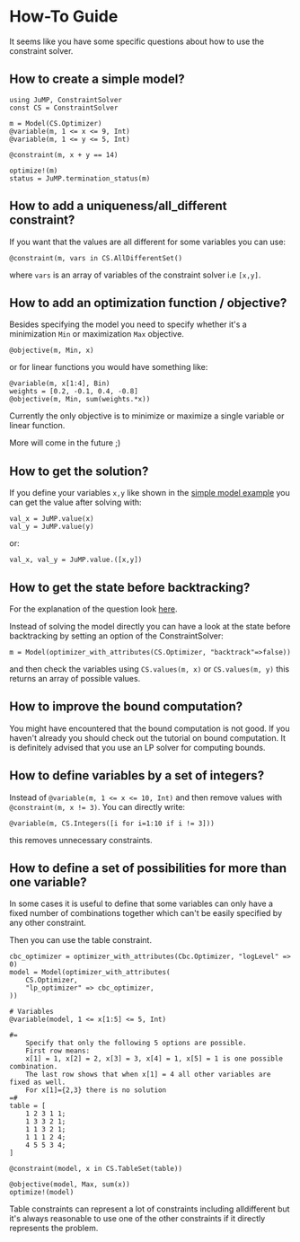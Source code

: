 # How-To Guide

It seems like you have some specific questions about how to use the constraint solver.

## How to create a simple model?

```
using JuMP, ConstraintSolver
const CS = ConstraintSolver

m = Model(CS.Optimizer) 
@variable(m, 1 <= x <= 9, Int)
@variable(m, 1 <= y <= 5, Int)

@constraint(m, x + y == 14)

optimize!(m)
status = JuMP.termination_status(m)
```

## How to add a uniqueness/all_different constraint?

If you want that the values are all different for some variables you can use:

```
@constraint(m, vars in CS.AllDifferentSet()
```

where `vars` is an array of variables of the constraint solver i.e `[x,y]`.


## How to add an optimization function / objective?

Besides specifying the model you need to specify whether it's a minimization `Min` or maximization `Max` objective.

```
@objective(m, Min, x)
```
or for linear functions you would have something like:
```
@variable(m, x[1:4], Bin)
weights = [0.2, -0.1, 0.4, -0.8]
@objective(m, Min, sum(weights.*x))
```

Currently the only objective is to minimize or maximize a single variable or linear function.

More will come in the future ;)

## How to get the solution?

If you define your variables `x,y` like shown in the [simple model example](#how-to-create-a-simple-model-1) you can get the value
after solving with:

```
val_x = JuMP.value(x)
val_y = JuMP.value(y)
```

or:

```
val_x, val_y = JuMP.value.([x,y])
```

## How to get the state before backtracking?

For the explanation of the question look [here](explanation.html#Backtracking-1).

Instead of solving the model directly you can have a look at the state before backtracking by setting an option of the ConstraintSolver:

```
m = Model(optimizer_with_attributes(CS.Optimizer, "backtrack"=>false))
```

and then check the variables using `CS.values(m, x)` or `CS.values(m, y)` this returns an array of possible values.


## How to improve the bound computation?

You might have encountered that the bound computation is not good. If you haven't already you should check out the tutorial on bound computation.
It is definitely advised that you use an LP solver for computing bounds. 

## How to define variables by a set of integers?

Instead of `@variable(m, 1 <= x <= 10, Int)` and then remove values with `@constraint(m, x != 3)`.
You can directly write:

```
@variable(m, CS.Integers([i for i=1:10 if i != 3]))
```

this removes unnecessary constraints. 

## How to define a set of possibilities for more than one variable?

In some cases it is useful to define that some variables can only have a fixed number of combinations
together which can't be easily specified by any other constraint.

Then you can use the table constraint.

```
cbc_optimizer = optimizer_with_attributes(Cbc.Optimizer, "logLevel" => 0)
model = Model(optimizer_with_attributes(
    CS.Optimizer,
    "lp_optimizer" => cbc_optimizer,
))

# Variables
@variable(model, 1 <= x[1:5] <= 5, Int)

#=
    Specify that only the following 5 options are possible.
    First row means:
    x[1] = 1, x[2] = 2, x[3] = 3, x[4] = 1, x[5] = 1 is one possible combination.
    The last row shows that when x[1] = 4 all other variables are fixed as well.
    For x[1]={2,3} there is no solution
=#
table = [
    1 2 3 1 1;
    1 3 3 2 1;
    1 1 3 2 1;
    1 1 1 2 4;
    4 5 5 3 4;
]

@constraint(model, x in CS.TableSet(table))

@objective(model, Max, sum(x))
optimize!(model)
```

Table constraints can represent a lot of constraints including alldifferent but it's always reasonable to use
one of the other constraints if it directly represents the problem.